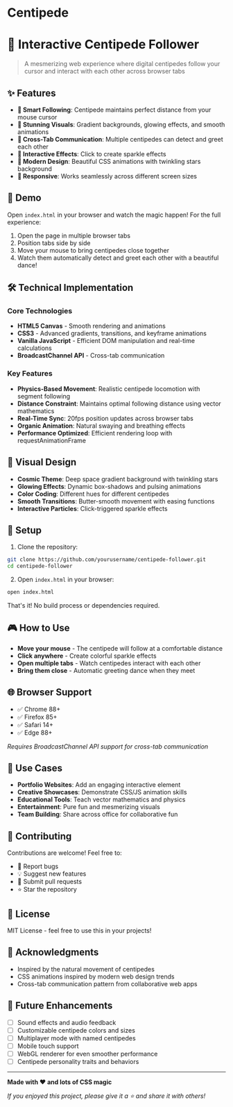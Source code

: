 # Centipede
# 🐛 Interactive Centipede Follower

> A mesmerizing web experience where digital centipedes follow your cursor and interact with each other across browser tabs

## ✨ Features

- **🎯 Smart Following**: Centipede maintains perfect distance from your mouse cursor
- **🌟 Stunning Visuals**: Gradient backgrounds, glowing effects, and smooth animations
- **🤝 Cross-Tab Communication**: Multiple centipedes can detect and greet each other
- **💫 Interactive Effects**: Click to create sparkle effects
- **🎨 Modern Design**: Beautiful CSS animations with twinkling stars background
- **📱 Responsive**: Works seamlessly across different screen sizes

## 🚀 Demo

Open `index.html` in your browser and watch the magic happen! For the full experience:

1. Open the page in multiple browser tabs
2. Position tabs side by side
3. Move your mouse to bring centipedes close together
4. Watch them automatically detect and greet each other with a beautiful dance!

## 🛠️ Technical Implementation

### Core Technologies
- **HTML5 Canvas** - Smooth rendering and animations
- **CSS3** - Advanced gradients, transitions, and keyframe animations
- **Vanilla JavaScript** - Efficient DOM manipulation and real-time calculations
- **BroadcastChannel API** - Cross-tab communication

### Key Features
- **Physics-Based Movement**: Realistic centipede locomotion with segment following
- **Distance Constraint**: Maintains optimal following distance using vector mathematics
- **Real-Time Sync**: 20fps position updates across browser tabs
- **Organic Animation**: Natural swaying and breathing effects
- **Performance Optimized**: Efficient rendering loop with requestAnimationFrame

## 🎨 Visual Design

- **Cosmic Theme**: Deep space gradient background with twinkling stars
- **Glowing Effects**: Dynamic box-shadows and pulsing animations
- **Color Coding**: Different hues for different centipedes
- **Smooth Transitions**: Butter-smooth movement with easing functions
- **Interactive Particles**: Click-triggered sparkle effects

## 🔧 Setup

1. Clone the repository:
```bash
git clone https://github.com/yourusername/centipede-follower.git
cd centipede-follower
```

2. Open `index.html` in your browser:
```bash
open index.html
```

That's it! No build process or dependencies required.

## 🎮 How to Use

- **Move your mouse** - The centipede will follow at a comfortable distance
- **Click anywhere** - Create colorful sparkle effects
- **Open multiple tabs** - Watch centipedes interact with each other
- **Bring them close** - Automatic greeting dance when they meet

## 🌐 Browser Support

- ✅ Chrome 88+
- ✅ Firefox 85+
- ✅ Safari 14+
- ✅ Edge 88+

*Requires BroadcastChannel API support for cross-tab communication*

## 🎯 Use Cases

- **Portfolio Websites**: Add an engaging interactive element
- **Creative Showcases**: Demonstrate CSS/JS animation skills
- **Educational Tools**: Teach vector mathematics and physics
- **Entertainment**: Pure fun and mesmerizing visuals
- **Team Building**: Share across office for collaborative fun

## 🤝 Contributing

Contributions are welcome! Feel free to:

- 🐛 Report bugs
- 💡 Suggest new features
- 🔧 Submit pull requests
- ⭐ Star the repository

## 📝 License

MIT License - feel free to use this in your projects!

## 🙏 Acknowledgments

- Inspired by the natural movement of centipedes
- CSS animations inspired by modern web design trends
- Cross-tab communication pattern from collaborative web apps

## 🔮 Future Enhancements

- [ ] Sound effects and audio feedback
- [ ] Customizable centipede colors and sizes
- [ ] Multiplayer mode with named centipedes
- [ ] Mobile touch support
- [ ] WebGL renderer for even smoother performance
- [ ] Centipede personality traits and behaviors

---

**Made with ❤️ and lots of CSS magic**

*If you enjoyed this project, please give it a ⭐ and share it with others!*
